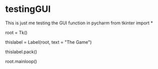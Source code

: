 # testingGUI
This is just me testing the GUI function in pycharm
from tkinter import *

root = Tk()

thislabel = Label(root, text = "The Game")

thislabel.pack()

root.mainloop()
